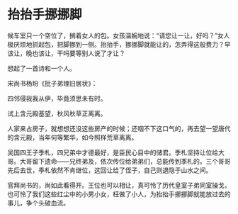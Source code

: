 # 抬抬手挪挪脚

候车室只一个空位了，搁着女人的包。女孩温婉地说：“请您让一让，好吗？”女人极厌烦地抓起包，把脚挪到一侧。抬抬手，挪挪脚就能让的，怎弄得这般费力？早该让，晚也该让，干吗要等别人说了才让？ 

想起了一首诗和一个人。 

宋尚书杨玢《批子弟理旧居状》： 

四邻侵我我从伊，毕竟须思未有时。 

试上含元殿基望，秋风秋草正离离。 

人家来占房子，就想想还没这些房产的时候；还咽不下这口气的，再去望一望唐代的含元殿，当年何等繁华，如今照样荒草离离。 

吴国四王子季札，四兄弟中才德最好，是臣民心目中的储君。季札坚持让位给大哥。大哥留下遗命——兄终弟及，依次传位给弟弟们，总能传到季札的。三个哥哥先后去世，季札依然不肯继位，这回让给了侄子，自己则退隐于山水之间。 

官拜尚书的，尚如此看得开。王位也可以相让，真可怜了历代皇室子弟同室操戈，也可怜了我们这些红尘中的小男小女，枉做了小人，为抬抬手挪挪脚就能放过去的事儿，争个头破血流。